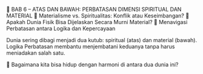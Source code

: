 📖 BAB 6 – ATAS DAN BAWAH: PERBATASAN DIMENSI SPIRITUAL DAN MATERIAL
📌 Materialisme vs. Spiritualitas: Konflik atau Keseimbangan?
📌 Apakah Dunia Fisik Bisa Dijelaskan Secara Murni Material?
📌 Menavigasi Perbatasan antara Logika dan Kepercayaan

Dunia sering dibagi menjadi dua kutub: spiritual (atas) dan material (bawah). Logika Perbatasan membantu menjembatani keduanya tanpa harus meniadakan salah satu.

🎯 Bagaimana kita bisa hidup dengan harmoni di antara dua dunia ini?
